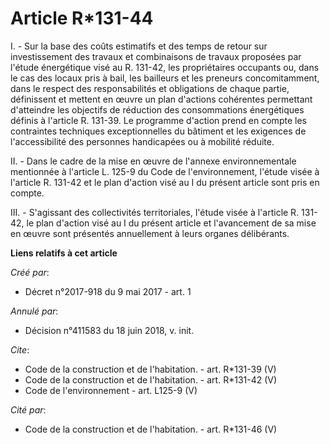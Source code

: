 # Article R*131-44

I. - Sur la base des coûts estimatifs et des temps de retour sur investissement des travaux et combinaisons de travaux
proposées par l'étude énergétique visé au R. 131-42, les propriétaires occupants ou, dans le cas des locaux pris à bail, les
bailleurs et les preneurs concomitamment, dans le respect des responsabilités et obligations de chaque partie, définissent et
mettent en œuvre un plan d'actions cohérentes permettant d'atteindre les objectifs de réduction des consommations
énergétiques définis à l'article R. 131-39. Le programme d'action prend en compte les contraintes techniques exceptionnelles
du bâtiment et les exigences de l'accessibilité des personnes handicapées ou à mobilité réduite.

II. - Dans le cadre de la mise en œuvre de l'annexe environnementale mentionnée à l'article L. 125-9 du Code de
l'environnement, l'étude visée à l'article R. 131-42 et le plan d'action visé au I du présent article sont pris en compte.

III. - S'agissant des collectivités territoriales, l'étude visée à l'article R. 131-42, le plan d'action visé au I du présent
article et l'avancement de sa mise en œuvre sont présentés annuellement à leurs organes délibérants.

**Liens relatifs à cet article**

_Créé par_:

  - Décret n°2017-918 du 9 mai 2017 - art. 1

_Annulé par_:

  - Décision n°411583 du 18 juin 2018, v. init.

_Cite_:

  - Code de la construction et de l'habitation. - art. R*131-39 (V)
  - Code de la construction et de l'habitation. - art. R*131-42 (V)
  - Code de l'environnement - art. L125-9 (V)

_Cité par_:

  - Code de la construction et de l'habitation. - art. R*131-46 (V)
